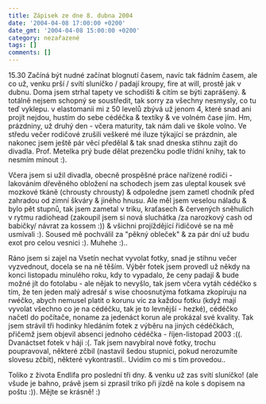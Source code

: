 ```yaml
---
title: Zápisek ze dne 8. dubna 2004
date: '2004-04-08 17:00:00 +0200'
date_gmt: '2004-04-08 15:00:00 +0200'
category: nezařazené
tags: []
comments: []
---
```

<p>15.30 Začíná být nudné začínat blognutí časem, navíc tak fádním časem, ale co už, venku prší / svítí sluníčko  / padají kroupy, fire at will, prostě jak v dubnu. Doma jsem strhal tapety ve schodišti &amp; cítím se býti zaprášený.  &amp; totálně nejsem schopný se soustředit, tak sorry za všechny nesmysly, co tu teď vyklepu. v elastomanii  mi z 50 levelů zbývá už jenom 4, které snad ani projít nejdou, hustím do sebe cédéčka &amp; textíky &amp; ve volném  čase jím. Hm, prázdniny, už druhý den - včera maturity, tak nám dali ve škole volno. Ve středu večer rodičové  zrušili veškeré mé iluze týkající se prázdnin, ale nakonec jsem ještě pár věcí předělal &amp; tak snad dneska  stihnu zajít do divadla. Prof. Metelka prý bude dělat prezenčku podle třídní knihy, tak to nesmím minout :).</p>
<p>Včera jsem si užil divadla, obecně prospěšné práce nařízené rodiči - lakováním dřevěného obložení na schodech  jsem zas uleptal kousek své mozkové tkáně (chrousty chrousty) &amp; odpoledne jsem zametl chodník před zahradou  od zimní škváry &amp; jiného hnusu. Ale měl jsem veselou náladu &amp; bylo pět stupnů, tak jsem zametal v triku,  kraťasech &amp; červených sněhulích v rytmu radiohead (zakoupil jsem si nová sluchátka /za narozkový cash od  babičky/ návrat za kossem :)) &amp; všichni projíždějící řidičové se na mě usmívali :). Soused mě pochválil  za &quot;pěkný obleček&quot; &amp; za pár dní už budu exot pro celou vesnici :). Muhehe :)..</p>
<p>Ráno jsem si zajel na Vsetín nechat vyvolat fotky, snad je stihnu večer vyzvednout, docela se na ně těším.  Výběr fotek jsem provedl už někdy na konci listopadu minulého roku, kdy to vypadalo, že ceny padají &amp;  bude možné jít do fotolabu - ale nějak to nevyšlo, tak jsem včera vytáh cédéčko s tím, že ten jeden malý adresář  s wise choosnutýma fotkama zkopíruju na rwéčko, abych nemusel platit o korunu víc za každou fotku (když mají vyvolat  všechno co je na cédéčku, tak je to levnější - hezké), cédéčko načetl do počítače, noname za jedenáct korun  ale prokázal své kvality. Tak jsem strávil tři hodinky hledáním fotek z výběru na jiných cédéčkách, přičemž  jsem objevil absenci jednoho cédéčka - říjen-listopad 2003 :((. Dvanáctset fotek v háji :(. Tak jsem navybíral  nové fotky, trochu poupravoval, některé zčbil (nastavil šedou stupnici, pokud nerozumíte slovesu zčbit),  některé vykontrastil.. Uvidím co mi s tím provedou..</p>
<p>Toliko z života Endlifa pro poslední tři dny. &amp; venku už zas svítí sluníčko! (ale všude je bahno, právě  jsem si zprasil triko při jízdě na kole s dopisem na poštu :)). Mějte se krásně! :)</p>
